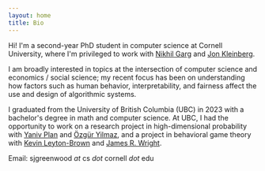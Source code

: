 ```yaml
---
layout: home
title: Bio
---
```


Hi! I'm a second-year PhD student in computer science at Cornell University, where I'm privileged to work with [Nikhil Garg](https://gargnikhil.com/) and [Jon Kleinberg](https://www.cs.cornell.edu/home/kleinber/). 

I am broadly interested in topics at the intersection of computer science and economics / social science; my recent focus has been on understanding how factors such as human behavior, interpretability, and fairness affect the use and design of algorithmic systems.

I graduated from the University of British Columbia (UBC) in 2023 with a bachelor's degree in math and computer science. At UBC, I had the opportunity to work on a research project in high-dimensional probability with [Yaniv Plan](https://www.yanivplan.com/) and [Özgür Yilmaz](https://personal.math.ubc.ca/~oyilmaz/index.html), and a project in behavioral game theory with [Kevin Leyton-Brown](https://www.cs.ubc.ca/~kevinlb/) and [James R. Wright](https://jrwright.info/).

Email: sjgreenwood <em>at</em> cs <em>dot</em> cornell <em>dot</em> edu